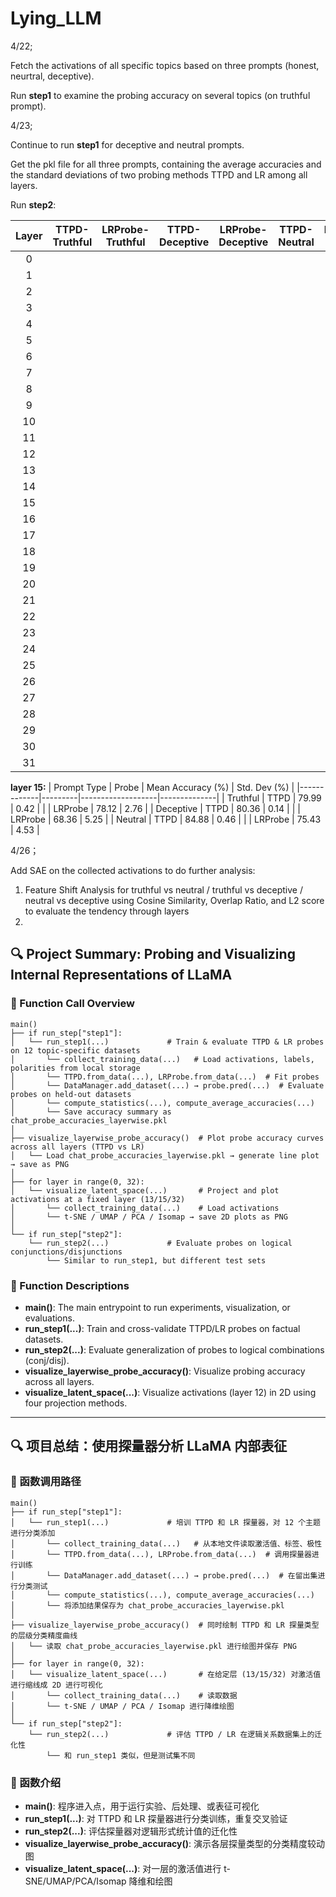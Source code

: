 # Lying_LLM

4/22;

Fetch the activations of all specific topics based on three prompts (honest, neurtral, deceptive).

Run **step1** to examine the probing accuracy on several topics (on truthful prompt).

4/23;

Continue to run **step1** for deceptive and neutral prompts.

Get the pkl file for all three prompts, containing the average accuracies and the standard deviations of two probing methods TTPD and LR among all layers.

Run **step2**:

| Layer | TTPD-Truthful | LRProbe-Truthful | TTPD-Deceptive | LRProbe-Deceptive | TTPD-Neutral | LRProbe-Neutral |
|:-----:|:-------------:|:----------------:|:--------------:|:-----------------:|:------------:|:---------------:|
| 0     |               |                  |                |                   |              |                 |
| 1     |               |                  |                |                   |              |                 |
| 2     |               |                  |                |                   |              |                 |
| 3     |               |                  |                |                   |              |                 |
| 4     |               |                  |                |                   |              |                 |
| 5     |               |                  |                |                   |              |                 |
| 6     |               |                  |                |                   |              |                 |
| 7     |               |                  |                |                   |              |                 |
| 8     |               |                  |                |                   |              |                 |
| 9     |               |                  |                |                   |              |                 |
| 10    |               |                  |                |                   |              |                 |
| 11    |               |                  |                |                   |              |                 |
| 12    |               |                  |                |                   |              |                 |
| 13    |               |                  |                |                   |              |                 |
| 14    |               |                  |                |                   |              |                 |
| 15    |               |                  |                |                   |              |                 |
| 16    |               |                  |                |                   |              |                 |
| 17    |               |                  |                |                   |              |                 |
| 18    |               |                  |                |                   |              |                 |
| 19    |               |                  |                |                   |              |                 |
| 20    |               |                  |                |                   |              |                 |
| 21    |               |                  |                |                   |              |                 |
| 22    |               |                  |                |                   |              |                 |
| 23    |               |                  |                |                   |              |                 |
| 24    |               |                  |                |                   |              |                 |
| 25    |               |                  |                |                   |              |                 |
| 26    |               |                  |                |                   |              |                 |
| 27    |               |                  |                |                   |              |                 |
| 28    |               |                  |                |                   |              |                 |
| 29    |               |                  |                |                   |              |                 |
| 30    |               |                  |                |                   |              |                 |
| 31    |               |                  |                |                   |              |                 |



**layer 15:**
| Prompt Type | Probe   | Mean Accuracy (%) | Std. Dev (%) |
|-------------|---------|-------------------|--------------|
| Truthful    | TTPD    | 79.99              | 0.42         |
|             | LRProbe | 78.12              | 2.76         |
| Deceptive   | TTPD    | 80.36              | 0.14         |
|             | LRProbe | 68.36              | 5.25         |
| Neutral     | TTPD    | 84.88              | 0.46         |
|             | LRProbe | 75.43              | 4.53         |

4/26；

Add SAE on the collected activations to do further analysis:

1. Feature Shift Analysis for truthful vs neutral / truthful vs deceptive / neutral vs deceptive
        using Cosine Similarity, Overlap Ratio, and L2 score to evaluate the tendency through layers
2. 

## 🔍 Project Summary: Probing and Visualizing Internal Representations of LLaMA

### 🔗 Function Call Overview

```text
main()
├── if run_step["step1"]:
│   └── run_step1(...)             # Train & evaluate TTPD & LR probes on 12 topic-specific datasets
│       └── collect_training_data(...)   # Load activations, labels, polarities from local storage
│       └── TTPD.from_data(...), LRProbe.from_data(...)  # Fit probes
│       └── DataManager.add_dataset(...) → probe.pred(...)  # Evaluate probes on held-out datasets
│       └── compute_statistics(...), compute_average_accuracies(...)
│       └── Save accuracy summary as chat_probe_accuracies_layerwise.pkl
│
├── visualize_layerwise_probe_accuracy()  # Plot probe accuracy curves across all layers (TTPD vs LR)
│   └── Load chat_probe_accuracies_layerwise.pkl → generate line plot → save as PNG
│
├── for layer in range(0, 32):
│   └── visualize_latent_space(...)       # Project and plot activations at a fixed layer (13/15/32)
│       └── collect_training_data(...)    # Load activations
│       └── t-SNE / UMAP / PCA / Isomap → save 2D plots as PNG
│
└── if run_step["step2"]:
    └── run_step2(...)             # Evaluate probes on logical conjunctions/disjunctions
        └── Similar to run_step1, but different test sets
```


### 📌 Function Descriptions

- **main()**: The main entrypoint to run experiments, visualization, or evaluations.
- **run_step1(...)**: Train and cross-validate TTPD/LR probes on factual datasets.
- **run_step2(...)**: Evaluate generalization of probes to logical combinations (conj/disj).
- **visualize_layerwise_probe_accuracy()**: Visualize probing accuracy across all layers.
- **visualize_latent_space(...)**: Visualize activations (layer 12) in 2D using four projection methods.

---

## 🔍 项目总结：使用探量器分析 LLaMA 内部表征

### 🔗 函数调用路径

```text
main()
├── if run_step["step1"]:
│   └── run_step1(...)             # 培训 TTPD 和 LR 探量器，对 12 个主题进行分类添加
│       └── collect_training_data(...)   # 从本地文件读取激活值、标签、极性
│       └── TTPD.from_data(...), LRProbe.from_data(...)  # 调用探量器进行训练
│       └── DataManager.add_dataset(...) → probe.pred(...)  # 在留出集进行分类测试
│       └── compute_statistics(...), compute_average_accuracies(...)
│       └── 将添加结果保存为 chat_probe_accuracies_layerwise.pkl
│
├── visualize_layerwise_probe_accuracy()  # 同时绘制 TTPD 和 LR 探量类型的层级分类精度曲线
│   └── 读取 chat_probe_accuracies_layerwise.pkl 进行绘图并保存 PNG
│
├── for layer in range(0, 32):
│   └── visualize_latent_space(...)       # 在给定层 (13/15/32) 对激活值进行缩线成 2D 进行可视化
│       └── collect_training_data(...)    # 读取数据
│       └── t-SNE / UMAP / PCA / Isomap 进行降维绘图
│
└── if run_step["step2"]:
    └── run_step2(...)             # 评估 TTPD / LR 在逻辑关系数据集上的迁化性
        └── 和 run_step1 类似，但是测试集不同
```


### 📌 函数介绍

- **main()**: 程序进入点，用于运行实验、后处理、或表征可视化
- **run_step1(...)**: 对 TTPD 和 LR 探量器进行分类训练，重复交叉验证
- **run_step2(...)**: 评估探量器对逻辑形式统计值的迁化性
- **visualize_layerwise_probe_accuracy()**: 演示各层探量类型的分类精度较动图
- **visualize_latent_space(...)**: 对一层的激活值进行 t-SNE/UMAP/PCA/Isomap 降维和绘图

